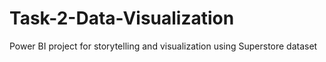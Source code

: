 # Task-2-Data-Visualization
Power BI project for storytelling and visualization using Superstore dataset
